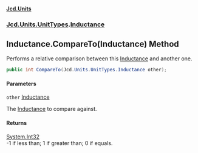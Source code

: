 #### [Jcd.Units](index.md 'index')
### [Jcd.Units.UnitTypes](Jcd.Units.UnitTypes.md 'Jcd.Units.UnitTypes').[Inductance](Jcd.Units.UnitTypes.Inductance.md 'Jcd.Units.UnitTypes.Inductance')

## Inductance.CompareTo(Inductance) Method

Performs a relative comparison between this [Inductance](Jcd.Units.UnitTypes.Inductance.md 'Jcd.Units.UnitTypes.Inductance') and another one.

```csharp
public int CompareTo(Jcd.Units.UnitTypes.Inductance other);
```
#### Parameters

<a name='Jcd.Units.UnitTypes.Inductance.CompareTo(Jcd.Units.UnitTypes.Inductance).other'></a>

`other` [Inductance](Jcd.Units.UnitTypes.Inductance.md 'Jcd.Units.UnitTypes.Inductance')

The [Inductance](Jcd.Units.UnitTypes.Inductance.md 'Jcd.Units.UnitTypes.Inductance') to compare against.

#### Returns
[System.Int32](https://docs.microsoft.com/en-us/dotnet/api/System.Int32 'System.Int32')  
-1 if less than; 1 if greater than; 0 if equals.